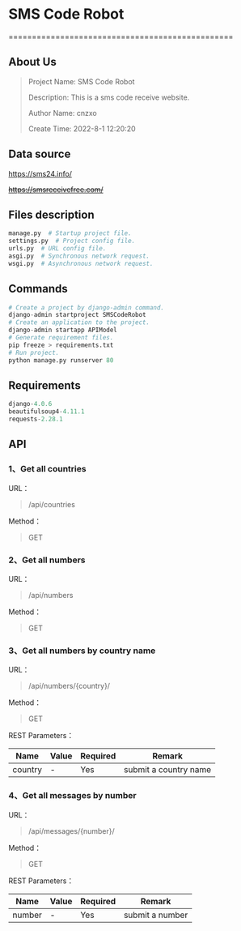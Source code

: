 # SMS Code Robot

================================================

## About Us

> Project Name: SMS Code Robot
> 
> Description: This is a sms code receive website.
> 
> Author Name: cnzxo
> 
> Create Time: 2022-8-1 12:20:20

## Data source

https://sms24.info/

~~https://smsreceivefree.com/~~

## Files description

```python
manage.py  # Startup project file.
settings.py  # Project config file.
urls.py  # URL config file.
asgi.py  # Synchronous network request.
wsgi.py  # Asynchronous network request.
```

## Commands

```python
# Create a project by django-admin command.
django-admin startproject SMSCodeRobot
# Create an application to the project.
django-admin startapp APIModel
# Generate requirement files.
pip freeze > requirements.txt
# Run project.
python manage.py runserver 80
```

## Requirements

```python
django-4.0.6
beautifulsoup4-4.11.1
requests-2.28.1
```

## API

### 1、Get all countries

URL：

> /api/countries

Method：

> GET

### 2、Get all numbers

URL：

> /api/numbers

Method：

> GET

### 3、Get all numbers by country name

URL：

> /api/numbers/{country}/

Method：

> GET

REST Parameters：

| Name    | Value | Required | Remark                |
|---------|-------|----------|-----------------------|
| country | -     | Yes      | submit a country name |

### 4、Get all messages by number

URL：

> /api/messages/{number}/

Method：

> GET

REST Parameters：

| Name   | Value | Required | Remark          |
|--------|-------|----------|-----------------|
| number | -     | Yes      | submit a number |
